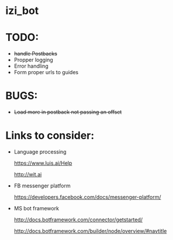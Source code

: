 izi_bot
==

TODO:
===
* ~~handle Postbacks~~
* Propper logging
* Error handling
* Form proper urls to guides

BUGS:
===
* ~~Load more in postback not passing an offset~~

Links to consider:
===
* Language processing

  <https://www.luis.ai/Help>

  <http://wit.ai>

* FB messenger platform

  <https://developers.facebook.com/docs/messenger-platform/>


* MS bot framework

  <http://docs.botframework.com/connector/getstarted/>

  <http://docs.botframework.com/builder/node/overview/#navtitle>
